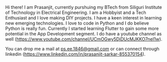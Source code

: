 Hi there!
I am Prasanjit, currently purshuing my BTech from Siliguri Institute of Technology in Electrical Engineering.
I am a Hobbyist and a Tech Enthusiast and I love making DIY projects.
I have a keen interest in learning new emerging technologies.
I love to code in Python and I do believe Python is really fun. 
Currently I started learning Flutter to gain some more potential in the App Development segment.
I do have a youtube channel as well (https://www.youtube.com/channel/UCmOGwy5DjDUcMJKKO7neI1w).

You can drop me a mail at ps.ee.1846@gmail.com or can connect through linkedin (https://www.linkedin.com/in/prasanjit-sarkar-855370154).

       
